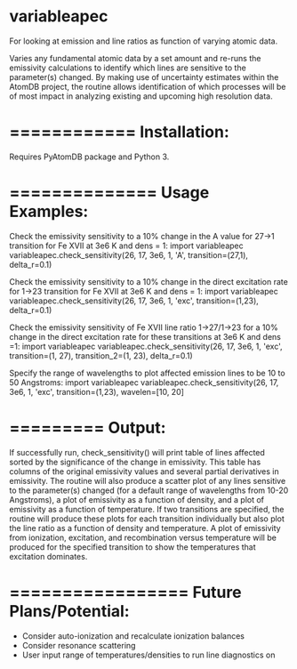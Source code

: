 # variableapec
For looking at emission and line ratios as function of varying atomic data.

Varies any fundamental atomic data by a set amount and re-runs the emissivity calculations to identify which lines are sensitive to the parameter(s) changed. By making use of uncertainty estimates within the AtomDB project, the routine allows identification of which processes will be of most impact in analyzing existing and upcoming high resolution data. 

============
Installation:
============
Requires PyAtomDB package and Python 3.

==============
Usage Examples:
==============
Check the emissivity sensitivity to a 10$\%$ change in the A value for 27->1 transition for Fe XVII at 3e6 K and dens = 1:
	import variableapec
	variableapec.check_sensitivity(26, 17, 3e6, 1, 'A', transition=(27,1), delta_r=0.1)

Check the emissivity sensitivity to a 10$\%$ change in the direct excitation rate for 1->23 transition for Fe XVII at 3e6 K and dens = 1:
	import variableapec
	variableapec.check_sensitivity(26, 17, 3e6, 1, 'exc', transition=(1,23), delta_r=0.1)

Check the emissivity sensitivity of Fe XVII line ratio 1->27/1->23 for a 10$\%$ change in the direct excitation rate for these transitions at 3e6 K and dens =1:
	import variableapec
	variableapec.check_sensitivity(26, 17, 3e6, 1, 'exc', transition=(1, 27), transition_2=(1, 23), delta_r=0.1)

Specify the range of wavelengths to plot affected emission lines to be 10 to 50 Angstroms:
	import variableapec
	variableapec.check_sensitivity(26, 17, 3e6, 1, 'exc', transition=(1,23), wavelen=[10, 20]
	
=========
Output:
=========
If successfully run, check_sensitivity() will print table of lines affected sorted by the significance of the change in emissivity. This table has columns of the original emissivity values and several partial derivatives in emissivity. The routine will also produce a scatter plot of any lines sensitive to the parameter(s) changed (for a default range of wavelengths from 10-20 Angstroms), a plot of emissivity as a function of density, and a plot of emissivity as a function of temperature. If two transitions are specified, the routine will produce these plots for each transition individually but also plot the line ratio as a function of density and temperature. A plot of emissivity from ionization, excitation, and recombination versus temperature will be produced for the specified transition to show the temperatures that excitation dominates. 

=================
Future Plans/Potential:
=================
- Consider auto-ionization and recalculate ionization balances
- Consider resonance scattering
- User input range of temperatures/densities to run line diagnostics on
